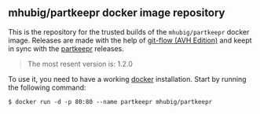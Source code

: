 ## mhubig/partkeepr docker image repository

This is the repository for the trusted builds of the `mhubig/partkeepr` docker
image. Releases are made with the help of [git-flow (AVH Edition)][1] and keept
in sync with the [partkeepr][2] releases.

> The most resent version is: 1.2.0

To use it, you need to have a working [docker][3] installation. Start by running
the following command:

    $ docker run -d -p 80:80 --name partkeepr mhubig/partkeepr

[1]: https://github.com/petervanderdoes/gitflow
[2]: http://www.partkeepr.org
[3]: https://www.docker.io

